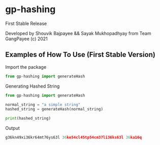 # gp-hashing

First Stable Release

Developed by Shouvik Bajpayee && Sayak Mukhopadhyay from Team GangPayee (c) 2021

## Examples of How To Use (First Stable Version)

Import the package

```python
from gp-hashing import generateHash

```

Generating Hashed String

```python
from gp-hashing import generateHash

normal_string = "a simple string"
hashed_string = generateHash(normal_string)

print(hashed_string)

```

Output

```python
g36kn49xi36kr64mt76ys63l 36ke54cl45tp54cm37li36ks63l 36ka16q
```
